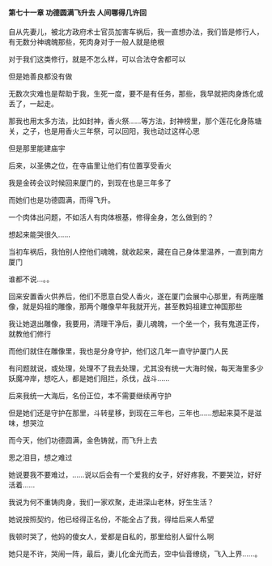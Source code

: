 #### 第七十一章 功德圆满飞升去 人间哪得几许回


自从先妻儿，被北方政府术士官员加害车祸后，我一直想办法，我们皆是修行人，有无数分神魂魄那些，死肉身对于一般人就是绝根

对于我们这类修行，就是不怎么样，可以合法夺舍都可以

但是她善良都没有做

无数次灾难也是帮助于我，生死一度，要不是有任务，那些，我早就把肉身炼化或丢了，一起走。

那我也用太多方法，比如封神，香火祭……等方法，封神榜里，那个莲花化身陈塘关，之子，也是用香火三年祭，可以回阳，我也动过这样心思

但是那里能建庙宇

后来，以圣佛之位，在寺庙里让他们有位置享受香火

我是金砖会议时候回来厦门的，到现在也是三年多了

而她们也是功德圆满，而得飞升。

一个肉体出问题，不如活人有肉体根基，修得金身，怎么做到的？

想起来能哭很久……

当初车祸后，我怕别人控他们魂魄，就收起来，藏在自己身体里温养，一直到南方厦门

谁都不说…。。

回来安置香火供养后，他们不愿意白受人香火，遂在厦门会展中心那里，有两座雕像，就是妈祖的雕像，那两个雕像早年我就开光，甚至教妈祖建立神国那些

我让她退出雕像，我要用，清理干净后，妻儿魂魄，一个坐一个，我有鬼道正传，就教他们修行

而他们就住在雕像里，我也是分身守护，他们这几年一直守护厦门人民

有问题就说，或处理，处理不了我去处理，尤其没有统一大海时候，每天海里多少妖魔冲岸，想吃人，都是她们阻拦，杀伐，战斗……

后来我统一大海后，名份正位，本不需要继续再守护

但是她们还是守护在那里，斗转星移，到现在三年也，三年也……想起来莫不是滋味，想哭泣

而今天，他们功德圆满，金色铸就，而飞升上去

思之泪目，想之难过

她说要我不要难过，……说以后会有一个爱我的女子，好好疼我，不要哭泣，好好活着……

我说为何不重铸肉身，我们一家欢聚，走进深山老林，好生生活？

她说按照契约，他已经得正名份，不能全占了我，得给后来人希望

我顿时哭了，他妈的傻女人，爱都是自私的，那里给别人留什么啊

她只是不许，哭闹一阵，最后，妻儿化金光而去，空中仙音缭绕，飞入上界……。






